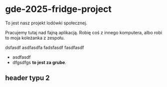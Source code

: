 # gde-2025-fridge-project
To jest nasz projekt lodówki społecznej.

Pracujemy tutaj nad fajną aplikacją. Robię coś z innego komputera, albo robi to moja koleżanka z zespołu.


dsfasdf
asdfasdfa
fadsfasdf
fasdfasdf

* asdfasdf
* dfgsdfgs
**to jest za grube**.

## header typu 2

